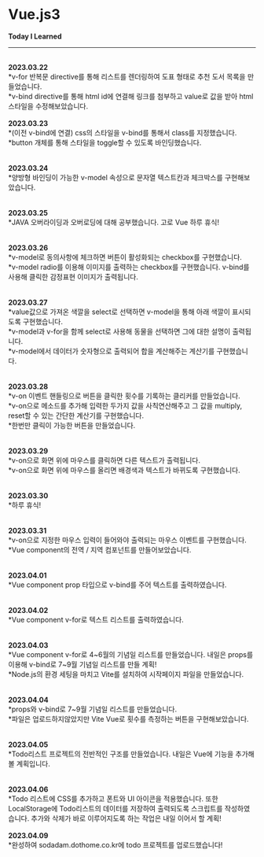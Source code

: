 # Vue.js3
<strong>Today I Learned</strong>
<hr>
<br>
<strong>2023.03.22</strong><br>
*v-for 반복문 directive를 통해 리스트를 렌더링하여 도표 형태로 추천 도서 목록을 만들었습니다.<br>
*v-bind directive를 통해 html id에 연결해 링크를 첨부하고 value로 값을 받아 html 스타일을 수정해보았습니다.<br>
<br>
<strong>2023.03.23</strong><br>
*(이전 v-bind에 연결) css의 스타일을 v-bind를 통해서 class를 지정했습니다.<br>
*button 개체를 통해 스타일을 toggle할 수 있도록 바인딩했습니다.<br>
<br>
<br>
<strong>2023.03.24</strong><br>
*양방형 바인딩이 가능한 v-model 속성으로 문자열 텍스트칸과 체크박스를 구현해보았습니다.<br>
<br>
<br>
<strong>2023.03.25</strong><br>
*JAVA 오버라이딩과 오버로딩에 대해 공부했습니다. 고로 Vue 하루 휴식!<br>
<br>
<br>
<strong>2023.03.26</strong><br>
*v-model로 동의사항에 체크하면 버튼이 활성화되는 checkbox를 구현했습니다.<br>
*v-model radio를 이용해 이미지를 출력하는 checkbox를 구현했습니다. v-bind를 사용해 클릭한 감정표현 이미지가 출력됩니다.<br>
<br>
<br>
<strong>2023.03.27</strong><br>
*value값으로 가져온 색깔을 select로 선택하면 v-model을 통해 아래 색깔이 표시되도록 구현했습니다.<br>
*v-model과 v-for을 함께 select로 사용해 동물을 선택하면 그에 대한 설명이 출력됩니다.<br>
*v-model에서 데이터가 숫자형으로 출력되어 합을 계산해주는 계산기를 구현했습니다.<br>
<br>
<br>
<strong>2023.03.28</strong><br>
*v-on 이벤트 핸들링으로 버튼을 클릭한 횟수를 기록하는 클리커를 만들었습니다.<br>
*v-on으로 메소드를 추가해 입력한 두가지 값을 사칙연산해주고 그 값을 multiply, reset할 수 있는 간단한 계산기를 구현했습니다.<br>
*한번만 클릭이 가능한 버튼을 만들었습니다.<br>
<br>
<br>
<strong>2023.03.29</strong><br>
*v-on으로 화면 위에 마우스를 클릭하면 다른 텍스트가 출력됩니다.<br>
*v-on으로 화면 위에 마우스를 올리면 배경색과 텍스트가 바뀌도록 구현했습니다.<br>
<br>
<br>
<strong>2023.03.30</strong><br>
*하루 휴식!<br>
<br>
<br>
<strong>2023.03.31</strong><br>
*v-on으로 지정한 마우스 입력이 들어와야 출력되는 마우스 이벤트를 구현했습니다.<br>
*Vue component의 전역 / 지역 컴포넌트를 만들어보았습니다.<br>
<br>
<br>
<strong>2023.04.01</strong><br>
*Vue component prop 타입으로 v-bind를 주어 텍스트를 출력하였습니다.<br>
<br>
<br>
<strong>2023.04.02</strong><br>
*Vue component v-for로 텍스트 리스트를 출력하였습니다.<br>
<br>
<br>
<strong>2023.04.03</strong><br>
*Vue component v-for로 4~6월의 기념일 리스트를 만들었습니다. 내일은 props를 이용해 v-bind로 7~9월 기념일 리스트를 만들 계획!<br>
*Node.js의 환경 세팅을 마치고 Vite를 설치하여 시작페이지 파일을 만들었습니다. <br>
<br>
<br>
<strong>2023.04.04</strong><br>
*props와 v-bind로 7~9월 기념일 리스트를 만들었습니다. <br>
*파일은 업로드하지않았지만 Vite Vue로 횟수를 측정하는 버튼을 구현해보았습니다.<br>
<br>
<br>
<strong>2023.04.05</strong><br>
*Todo리스트 프로젝트의 전반적인 구조를 만들었습니다. 내일은 Vue에 기능을 추가해 볼 계획입니다.<br>
<br>
<br>
<strong>2023.04.06</strong><br>
*Todo 리스트에 CSS를 추가하고 폰트와 UI 아이콘을 적용했습니다. 또한 LocalStorage에 Todo리스트의 데이터를 저장하여 출력되도록 스크립트를 작성하였습니다. 추가와 삭제가 바로 이루어지도록 하는 작업은 내일 이어서 할 계획!
<br>
<br>
<strong>2023.04.09</strong><br>
*완성하여 sodadam.dothome.co.kr에 todo 프로젝트를 업로드했습니다!
